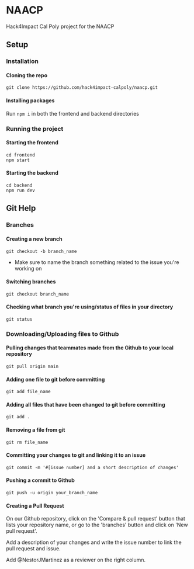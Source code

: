 # NAACP

Hack4Impact Cal Poly project for the NAACP

## Setup

### Installation

#### Cloning the repo

`git clone https://github.com/hack4impact-calpoly/naacp.git`

#### Installing packages

Run `npm i` in both the frontend and backend directories

### Running the project

#### Starting the frontend

```Unix
cd frontend
npm start
```

#### Starting the backend

```uUnix
cd backend
npm run dev
```

## Git Help

### Branches

#### Creating a new branch

`git checkout -b branch_name`

- Make sure to name the branch something related to the issue you're working on

#### Switching branches

`git checkout branch_name`

#### Checking what branch you're using/status of files in your directory

`git status`

### Downloading/Uploading files to Github

#### Pulling changes that teammates made from the Github to your local repository

`git pull origin main`

#### Adding one file to git before committing

`git add file_name`

#### Adding all files that have been changed to git before committing

`git add .`

#### Removing a file from git

`git rm file_name`

#### Committing your changes to git and linking it to an issue

`git commit -m '#[issue number] and a short description of changes'`

#### Pushing a commit to Github

`git push -u origin your_branch_name`

#### Creating a Pull Request

On our Github repository, click on the 'Compare & pull request' button that lists your repository name, or go to the 'branches' button and click on 'New pull request'.

Add a description of your changes and write the issue number to link the pull request and issue.

Add @NestorJMartinez as a reviewer on the right column.
